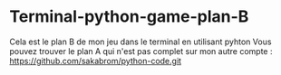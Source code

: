 # Terminal-python-game-plan-B
Cela est le plan B de mon jeu dans le terminal en utilisant pyhton 
Vous pouvez trouver le plan A qui n'est pas complet sur mon autre compte : https://github.com/sakabrom/python-code.git
